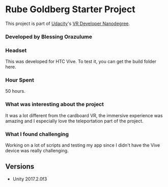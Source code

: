 # Rube Goldberg Starter Project

This project is part of [Udacity](https://www.udacity.com "Udacity - Be in demand")'s [VR Developer Nanodegree](https://www.udacity.com/course/vr-developer-nanodegree--nd017).

### Developed by Blessing Orazulume

### Headset
This was developed for HTC Vive. To test it, you can get the build folder here.

### Hour Spent
50 hours.

### What was interesting about the project
 It was a lot different from the cardboard VR, the immersive experience was amazing and I especially love the teleportation part of the project.
 
### What I found challenging
Working on a lot of scripts and testing my app since I didn't have the Vive device was really challenging.

## Versions
- Unity 2017.2.0f3


